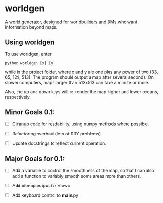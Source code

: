 worldgen
========

A world generator, designed for worldbuilders and DMs who want information beyond maps.

## Using worldgen
To use worldgen, enter

    python worldgen [x] [y]

while in the project folder, where x and y are one plus any power of two (33, 65, 129, 513). The program should output a map after several seconds. On slower computers, maps larger than 513x513 can take a minute or more.

Also, the up and down keys will re-render the map higher and lower oceans, respectively.

## Minor Goals 0.1:

- [ ] Cleanup code for readability, using numpy methods where possible.

- [ ] Refactoring overhaul (lots of DRY problems)

- [ ] Update docstrings to reflect current operation.

## Major Goals for 0.1:

- [ ] Add a variable to control the smoothness of the map, so that I can also add a function to variably smooth some areas more than others.

- [ ] Add bitmap output for Views

- [ ] Add keyboard control to __main__.py
